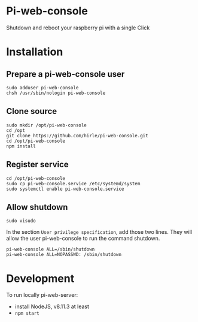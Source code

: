 # Pi-web-console

Shutdown and reboot your raspberry pi with a single Click

# Installation

## Prepare a pi-web-console user

```
sudo adduser pi-web-console
chsh /usr/sbin/nologin pi-web-console
```

## Clone source

```
sudo mkdir /opt/pi-web-console
cd /opt
git clone https://github.com/hirle/pi-web-console.git
cd /opt/pi-web-console
npm install
```

## Register service
```
cd /opt/pi-web-console
sudo cp pi-web-console.service /etc/systemd/system
sudo systemctl enable pi-web-console.service
```

## Allow shutdown
```
sudo visudo
```

In the section `User privilege specification`, add those two lines. They will allow the user pi-web-console to run the command shutdown.

```
pi-web-console ALL=/sbin/shutdown
pi-web-console ALL=NOPASSWD: /sbin/shutdown
```

# Development

To run locally pi-web-server:
* install NodeJS, v8.11.3 at least
* `npm start`
